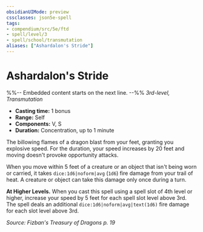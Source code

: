 ```yaml
---
obsidianUIMode: preview
cssclasses: json5e-spell
tags:
- compendium/src/5e/ftd
- spell/level/3
- spell/school/transmutation
aliases: ["Ashardalon's Stride"]
---
```

# Ashardalon's Stride
%%-- Embedded content starts on the next line. --%%
*3rd-level, Transmutation*  

- **Casting time:** 1 bonus
- **Range:** Self
- **Components:** V, S
- **Duration:** Concentration, up to 1 minute

The billowing flames of a dragon blast from your feet, granting you explosive speed. For the duration, your speed increases by 20 feet and moving doesn't provoke opportunity attacks.

When you move within 5 feet of a creature or an object that isn't being worn or carried, it takes `dice:1d6|noform|avg` (`1d6`) fire damage from your trail of heat. A creature or object can take this damage only once during a turn.

**At Higher Levels.** When you cast this spell using a spell slot of 4th level or higher, increase your speed by 5 feet for each spell slot level above 3rd. The spell deals an additional `dice:1d6|noform|avg|text(1d6)` fire damage for each slot level above 3rd.

*Source: Fizban's Treasury of Dragons p. 19*